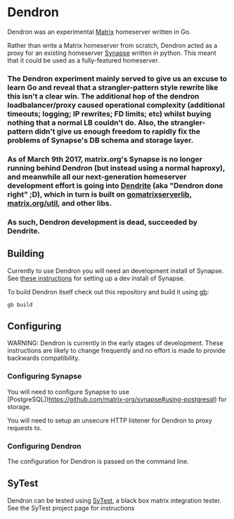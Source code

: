 Dendron
=======

Dendron was an experimental [Matrix](https://matrix.org "Matrix") homeserver written in Go.

Rather than write a Matrix homeserver from scratch, Dendron acted as a proxy for
an existing homeserver [Synapse](https://github.com/matrix-org/synapse "Synapse")
written in python. This meant that it could be used as a fully-featured
homeserver.

### The Dendron experiment mainly served to give us an excuse to learn Go and reveal that a strangler-pattern style rewrite like this isn't a clear win.  The additional hop of the dendron loadbalancer/proxy caused operational complexity (additional timeouts; logging; IP rewrites; FD limits; etc) whilst buying nothing that a normal LB couldn't do.  Also, the strangler-pattern didn't give us enough freedom to rapidly fix the problems of Synapse's DB schema and storage layer.

### As of March 9th 2017, matrix.org's Synapse is no longer running behind Dendron (but instead using a normal haproxy), and meanwhile all our next-generation homeserver development effort is going into [Dendrite](https://github.com/matrix-org/dendrite) (aka "Dendron done right" ;D), which in turn is built on [gomatrixserverlib](https://github.com/matrix-org/gomatrixserverlib), [matrix.org/util](https://github.com/matrix-org/util), and other libs.

### As such, Dendron development is dead, succeeded by Dendrite.

Building
--------

Currently to use Dendron you will need an development install of Synapse. See
[these instructions](https://github.com/matrix-org/synapse#synapse-development "Synapse Development") 
for setting up a dev install of Synapse.

To build Dendron itself check out this repository and build it using [gb](https://getgb.io):

    gb build


Configuring
-----------

WARNING: Dendron is currently in the early stages of development. These
instructions are likely to change frequently and no effort is made to provide
backwards compatibility.

### Configuring Synapse

You will need to configure Synapse to use [PostgreSQL])https://github.com/matrix-org/synapse#using-postgresql)
for storage.

You will need to setup an unsecure HTTP listener for Dendron to proxy requests to.

### Configuring Dendron

The configuration for Dendron is passed on the command line.


SyTest
------

Dendron can be tested using [SyTest](https://github.com/matrix-org/sytest#dendron), a 
black box matrix integration tester. See the SyTest project page for instructions
